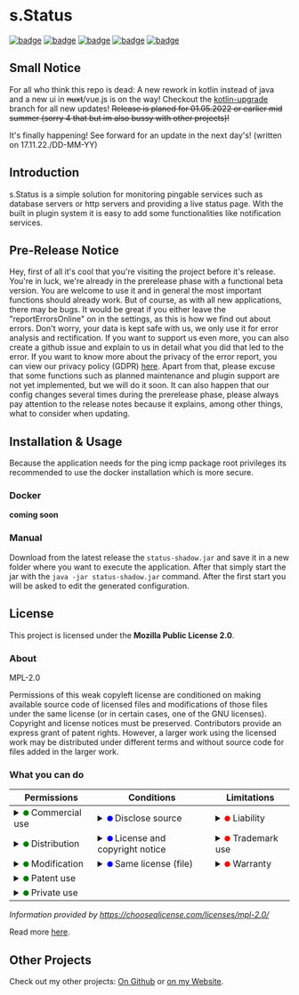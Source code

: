 # s.Status
[![badge](https://img.shields.io/badge/license-MPL--2.0-orange)](https://github.com/scolastico-dev/s.Status/blob/main/LICENSE)
[![badge](https://img.shields.io/github/languages/code-size/scolastico-dev/s.Status)](https://github.com/scolastico-dev/s.Status/graphs/contributors)
[![badge](https://img.shields.io/github/issues/scolastico-dev/s.Status)](https://github.com/scolastico-dev/s.Status/issues)
[![badge](https://img.shields.io/github/v/tag/scolastico-dev/s.Status?label=version)](https://github.com/scolastico-dev/s.Status/releases)
[![badge](https://github.com/scolastico-dev/s.Status/actions/workflows/main.yml/badge.svg)](https://github.com/scolastico-dev/s.Status/actions)

## Small Notice
For all who think this repo is dead: A new rework in kotlin instead of java and a new ui in ~~nuxt~~/vue.js is on the way! Checkout the [kotlin-upgrade](https://github.com/scolastico-dev/s.Status/tree/kotlin-upgrade) branch for all new updates! ~~Release is planed for 01.05.2022 or earlier mid summer (sorry 4 that but im also bussy with other projects)!~~

It's finally happening! See forward for an update in the next day's! (written on 17.11.22./DD-MM-YY)

## Introduction
s.Status is a simple solution for monitoring pingable services such as database servers or http servers and providing a live status page. With the built in plugin system it is easy to add some functionalities like notification services.

## Pre-Release Notice
Hey, first of all it's cool that you're visiting the project before it's release. You're in luck, we're already in the prerelease phase with a functional beta version. You are welcome to use it and in general the most important functions should already work. But of course, as with all new applications, there may be bugs. It would be great if you either leave the "reportErrorsOnline" on in the settings, as this is how we find out about errors. Don't worry, your data is kept safe with us, we only use it for error analysis and rectification. If you want to support us even more, you can also create a github issue and explain to us in detail what you did that led to the error. If you want to know more about the privacy of the error report, you can view our privacy policy (GDPR) [here](https://go.scolasti.co/privacy). Apart from that, please excuse that some functions such as planned maintenance and plugin support are not yet implemented, but we will do it soon. It can also happen that our config changes several times during the prerelease phase, please always pay attention to the release notes because it explains, among other things, what to consider when updating.

## Installation & Usage
Because the application needs for the ping icmp package root privileges its recommended to use the docker installation which is more secure.

### Docker
**coming soon**

### Manual
Download from the latest release the `status-shadow.jar` and save it in a new folder where you want to execute the application. After that simply start the jar with the `java -jar status-shadow.jar` command. After the first start you will be asked to edit the generated configuration.

## License
This project is licensed under the **Mozilla Public License 2.0**.

### About
MPL-2.0

Permissions of this weak copyleft license are conditioned on making available source code of licensed files and modifications of those files under the same license (or in certain cases, one of the GNU licenses). Copyright and license notices must be preserved. Contributors provide an express grant of patent rights. However, a larger work using the licensed work may be distributed under different terms and without source code for files added in the larger work.

### What you can do
| Permissions                                                                                                                                                                                                                                    | Conditions                                                                                                                                                                                                                                                                                                                                       | Limitations                                                                                                                                                                                                                                                                                                                                 |
|------------------------------------------------------------------------------------------------------------------------------------------------------------------------------------------------------------------------------------------------|--------------------------------------------------------------------------------------------------------------------------------------------------------------------------------------------------------------------------------------------------------------------------------------------------------------------------------------------------|---------------------------------------------------------------------------------------------------------------------------------------------------------------------------------------------------------------------------------------------------------------------------------------------------------------------------------------------|
| <details><summary><svg width="10" height="10" xmlns="http://www.w3.org/2000/svg"><circle cx="5" cy="5" r="5" fill="green"/></svg> Commercial use</summary>The licensed material and derivatives may be used for commercial purposes.</details> | <details><summary><svg width="10" height="10" xmlns="http://www.w3.org/2000/svg"><circle cx="5" cy="5" r="5" fill="blue"/></svg> Disclose source</summary>Source code must be made available when the licensed material is distributed.</details>                                                                                                | <details><summary><svg width="10" height="10" xmlns="http://www.w3.org/2000/svg"><circle cx="5" cy="5" r="5" fill="red"/></svg> Liability</summary>This license includes a limitation of liability.</details>                                                                                                                               |
| <details><summary><svg width="10" height="10" xmlns="http://www.w3.org/2000/svg"><circle cx="5" cy="5" r="5" fill="green"/></svg> Distribution</summary>The licensed material may be distributed.</details>                                    | <details><summary><svg width="10" height="10" xmlns="http://www.w3.org/2000/svg"><circle cx="5" cy="5" r="5" fill="blue"/></svg> License and copyright notice</summary>A copy of the license and copyright notice must be included with the licensed material.</details>                                                                         | <details><summary><svg width="10" height="10" xmlns="http://www.w3.org/2000/svg"><circle cx="5" cy="5" r="5" fill="red"/></svg> Trademark use</summary>This license explicitly states that it does NOT grant trademark rights, even though licenses without such a statement probably do not grant any implicit trademark rights.</details> |
| <details><summary><svg width="10" height="10" xmlns="http://www.w3.org/2000/svg"><circle cx="5" cy="5" r="5" fill="green"/></svg> Modification</summary>The licensed material may be modified.</details>                                       | <details><summary><svg width="10" height="10" xmlns="http://www.w3.org/2000/svg"><circle cx="5" cy="5" r="5" fill="blue"/></svg> Same license (file)</summary>Modifications of existing files must be released under the same license when distributing the licensed material. In some cases a similar or related license may be used.</details> | <details><summary><svg width="10" height="10" xmlns="http://www.w3.org/2000/svg"><circle cx="5" cy="5" r="5" fill="red"/></svg> Warranty</summary>This license explicitly states that it does NOT provide any warranty.</details>                                                                                                           |
| <details><summary><svg width="10" height="10" xmlns="http://www.w3.org/2000/svg"><circle cx="5" cy="5" r="5" fill="green"/></svg> Patent use</summary>This license provides an express grant of patent rights from contributors.</details>     |                                                                                                                                                                                                                                                                                                                                                  |                                                                                                                                                                                                                                                                                                                                             |
| <details><summary><svg width="10" height="10" xmlns="http://www.w3.org/2000/svg"><circle cx="5" cy="5" r="5" fill="green"/></svg> Private use</summary>The licensed material may be used and modified in private.</details>                    |                                                                                                                                                                                                                                                                                                                                                  |                                                                                                                                                                                                                                                                                                                                             |

*Information provided by https://choosealicense.com/licenses/mpl-2.0/*


Read more [here](https://github.com/scolastico-dev/s.Status/blob/main/LICENSE).

## Other Projects
Check out my other projects: [On Github](https://github.com/scolastico-dev) or [on my Website](https://scolasti.co/).
